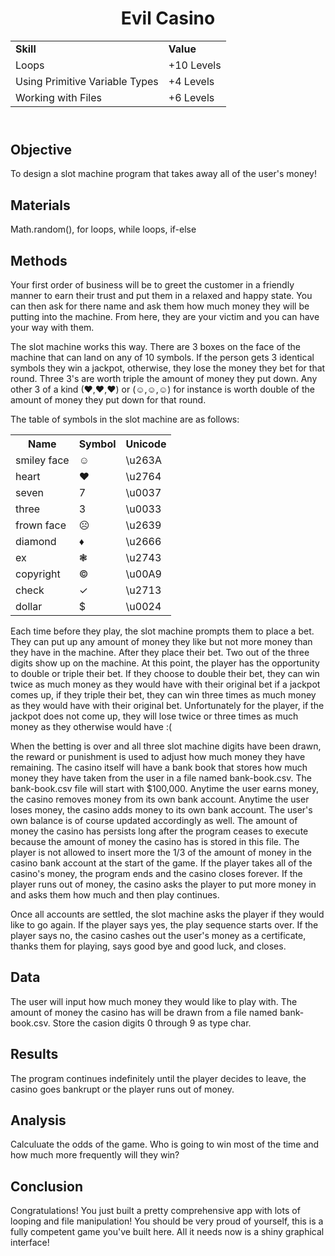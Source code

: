 <!DOCTYPE html>
<html>
<head>
</head>
<body>
	<header>
		<h1> Evil Casino</h1>
		<table>
			<tr>
				<td><strong>Skill</strong></td>
				<td><strong>Value</strong></td>
			</tr>
			<tr>
				<td>Loops</td>
				<td>+10 Levels</td>
			</tr>
			<tr>
				<td>Using Primitive Variable Types</td>
				<td>+4 Levels</td>
			</tr>
			<tr>
				<td>Working with Files</td>
				<td>+6 Levels</td>
			</tr>
		</table>
	</header>
	<main>
		<section>
			<h2> Objective </h2>
			<p>
				To design a slot machine program that takes away all of the user's money!
			</p>
		</section>
		<section>
			<h2> Materials </h2>
			<p>
				Math.random(), for loops, while loops, if-else
			</p>	
		</section>
		<section>
			<h2> Methods </h2>
			<p>
				Your first order of business will be to greet the customer in a friendly manner to earn their trust and put them in a relaxed and happy state. You can then ask for there name and ask them how much money they will be putting into the machine. From here, they are your victim and you can have your way with them.
			</p>
			<p> The slot machine works this way. There are 3 boxes on the face of the machine that can land on any of 10 symbols. If the person gets 3 identical symbols they win a jackpot, otherwise, they lose the money they bet for that round. Three 3's are worth triple the amount of money they put down. Any other 3 of a kind (&#x2764,&#x2764,&#x2764) or (&#x263a;,&#x263a;,&#x263a;) for instance is worth double of the amount of money they put down for that round. </p> 
			<p>The table of symbols in the slot machine are as follows:</p>
			<table>
				<tr>
					<th>Name</th>
					<th>Symbol</th>
					<th>Unicode</th>
				</tr>
				<tr>
					<td>smiley face</td>
					<td>&#x263a</td>
					<td>\u263A</td>
				</tr>
				<tr>
					<td>heart</td>
					<td>&#x2764</td>
					<td>\u2764</td>
				</tr>
				<tr>
					<td>seven</td>
					<td>&#x0037</td>
					<td>\u0037</td>
				</tr>
				<tr>
					<td>three</td>
					<td>&#x0033</td>
					<td>\u0033</td>
				</tr>
				<tr>
					<td>frown face</td>
					<td>&#x2639</td>
					<td>\u2639</td>
				</tr>
				<tr>
					<td>diamond</td>
					<td>&#x2666</td>
					<td>\u2666</td>
				</tr>
				<tr>
					<td>ex</td>
					<td>&#x2743</td>
					<td>\u2743</td>
				</tr>
				<tr>
					<td>copyright</td>
					<td>&#x00a9</td>
					<td>\u00A9</td>
				</tr>
				<tr>
					<td>check</td>
					<td>&#x2713</td>
					<td>\u2713</td>
				</tr>
				<tr>
					<td>dollar</td>
					<td>&#x0024</td>
					<td>\u0024</td>
				</tr>
			</table>
			<p>
				Each time before they play, the slot machine prompts them to place a bet. They can put up any amount of money they like but not more money than they have in the machine. After they place their bet. Two out of the three digits show up on the machine. At this point, the player has the opportunity to double or triple their bet. If they choose to double their bet, they can win twice as much money as they would have with their original bet if a jackpot comes up, if they triple their bet, they can win three times as much money as they would have with their original bet. Unfortunately for the player, if the jackpot does not come up, they will lose twice or three times as much money as they otherwise would have :(
			</p>
			<p>
				When the betting is over and all three slot machine digits have been drawn, the reward or punishment is used to adjust how much money they have remaining. The casino itself will have a bank book that stores how much money they have taken from the user in a file named bank-book.csv. The bank-book.csv file will start with $100,000. Anytime the user earns money, the casino removes money from its own bank account. Anytime the user loses money, the casino adds money to its own bank account. The user's own balance is of course updated accordingly as well. The amount of money the casino has persists long after the program ceases to execute because the amount of money the casino has is stored in this file. The player is not allowed to insert more the 1/3 of the amount of money in the casino bank account at the start of the game. If the player takes all of the casino's money, the program ends and the casino closes forever. If the player runs out of money, the casino asks the player to put more money in and asks them how much and then play continues.</p>
			<p> Once all accounts are settled, the slot machine asks the player if they would like to go again. If the player says yes, the play sequence starts over. If the player says no, the casino cashes out the user's money as a certificate, thanks them for playing, says good bye and good luck, and closes.</p>
		</section>
		<section>
			<h2> Data </h2>
			<p>
				The user will input how much money they would like to play with. The amount of money the casino has will be drawn from a file named bank-book.csv. Store the casion digits 0 through 9 as type char.
			</p>
		</section>
		<section>
			<h2> Results </h2>
			<p>
				The program continues indefinitely until the player decides to leave, the casino goes bankrupt or the player runs out of money.
			</p>
		</section>
		<section>
			<h2> Analysis </h2>
			<p>
				Calculuate the odds of the game. Who is going to win most of the time and how much more frequently will they win?
			</p>
		</section>
		<section>
			<h2> Conclusion </h2>
			<p>
				Congratulations! You just built a pretty comprehensive app with lots of looping and file manipulation! You should be very proud of yourself, this is a fully competent game you've built here. All it needs now is a shiny graphical interface!
			</p>
		</section>
	</main>
</body>
</html>

